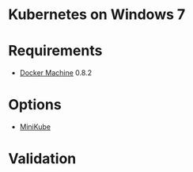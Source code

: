 ﻿Kubernetes on Windows 7
=======================

# Requirements

- [Docker Machine](https://github.com/docker/machine/) 0.8.2

# Options

- [MiniKube](MiniKube.md)

# Validation
